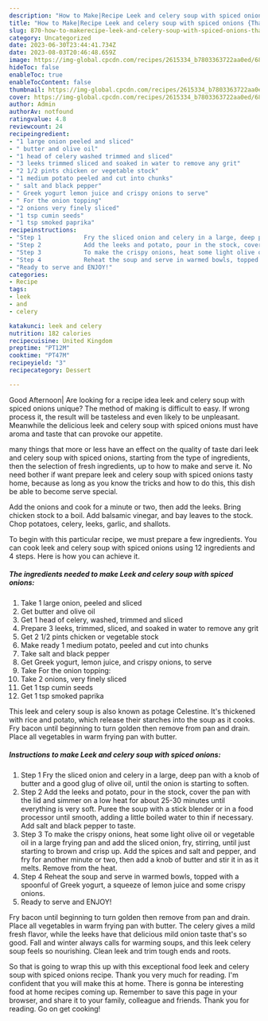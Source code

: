 ```yaml
---
description: "How to Make|Recipe Leek and celery soup with spiced onions {That is Special"
title: "How to Make|Recipe Leek and celery soup with spiced onions {That is Special"
slug: 870-how-to-makerecipe-leek-and-celery-soup-with-spiced-onions-that-is-special
category: Uncategorized
date: 2023-06-30T23:44:41.734Z
date: 2023-08-03T20:46:48.659Z
image: https://img-global.cpcdn.com/recipes/2615334_b7803363722aa0ed/680x482cq70/leek-and-celery-soup-with-spiced-onions-recipe-main-photo.jpg
hideToc: false
enableToc: true
enableTocContent: false
thumbnail: https://img-global.cpcdn.com/recipes/2615334_b7803363722aa0ed/680x482cq70/leek-and-celery-soup-with-spiced-onions-recipe-main-photo.jpg
cover: https://img-global.cpcdn.com/recipes/2615334_b7803363722aa0ed/680x482cq70/leek-and-celery-soup-with-spiced-onions-recipe-main-photo.jpg
author: Admin
authorAv: notfound
ratingvalue: 4.8
reviewcount: 24
recipeingredient:
- "1 large onion peeled and sliced"
- " butter and olive oil"
- "1 head of celery washed trimmed and sliced"
- "3 leeks trimmed sliced and soaked in water to remove any grit"
- "2 1/2 pints chicken or vegetable stock"
- "1 medium potato peeled and cut into chunks"
- " salt and black pepper"
- " Greek yogurt lemon juice and crispy onions to serve"
- " For the onion topping"
- "2 onions very finely sliced"
- "1 tsp cumin seeds"
- "1 tsp smoked paprika"
recipeinstructions:
- "Step 1            Fry the sliced onion and celery in a large, deep pan with a knob of butter and a good glug of olive oil, until the onion is starting to soften."
- "Step 2            Add the leeks and potato, pour in the stock, cover the pan with the lid and simmer on a low heat for about 25-30 minutes until everything is very soft. Puree the soup with a stick blender or in a food processor until smooth, adding a little boiled water to thin if necessary. Add salt and black pepper to taste."
- "Step 3            To make the crispy onions, heat some light olive oil or vegetable oil in a large frying pan and add the sliced onion, fry, stirring, until just starting to brown and crisp up. Add the spices and salt and pepper, and fry for another minute or two, then add a knob of butter and stir it in as it melts. Remove from the heat."
- "Step 4            Reheat the soup and serve in warmed bowls, topped with a spoonful of Greek yogurt, a squeeze of lemon juice and some crispy onions."
- "Ready to serve and ENJOY!"
categories:
- Recipe
tags:
- leek
- and
- celery

katakunci: leek and celery 
nutrition: 182 calories
recipecuisine: United Kingdom
preptime: "PT12M"
cooktime: "PT47M"
recipeyield: "3"
recipecategory: Dessert

---
```



Good Afternoon| Are looking for a recipe idea leek and celery soup with spiced onions unique? The method of making is difficult to easy. If wrong process it, the result will be tasteless and even likely to be unpleasant. Meanwhile the delicious leek and celery soup with spiced onions must have aroma and taste that can provoke our appetite.






many things that more or less have an effect on the quality of taste dari leek and celery soup with spiced onions, starting from the type of ingredients, then the selection of fresh ingredients, up to how to make and serve it. No need bother if want prepare leek and celery soup with spiced onions tasty home, because as long as you know the tricks and how to do this, this dish be able to become serve special.


Add the onions and cook for a minute or two, then add the leeks. Bring chicken stock to a boil. Add balsamic vinegar, and bay leaves to the stock. Chop potatoes, celery, leeks, garlic, and shallots.


To begin with this particular recipe, we must prepare a few ingredients. You can cook leek and celery soup with spiced onions using 12 ingredients and 4 steps. Here is how you can achieve it.

<!--inarticleads1-->

##### The ingredients needed to make Leek and celery soup with spiced onions:

1. Take 1 large onion, peeled and sliced
1. Get  butter and olive oil
1. Get 1 head of celery, washed, trimmed and sliced
1. Prepare 3 leeks, trimmed, sliced, and soaked in water to remove any grit
1. Get 2 1/2 pints chicken or vegetable stock
1. Make ready 1 medium potato, peeled and cut into chunks
1. Take  salt and black pepper
1. Get  Greek yogurt, lemon juice, and crispy onions, to serve
1. Take  For the onion topping:
1. Take 2 onions, very finely sliced
1. Get 1 tsp cumin seeds
1. Get 1 tsp smoked paprika


This leek and celery soup is also known as potage Celestine. It&#39;s thickened with rice and potato, which release their starches into the soup as it cooks. Fry bacon until beginning to turn golden then remove from pan and drain. Place all vegetables in warm frying pan with butter. 

<!--inarticleads2-->

##### Instructions to make Leek and celery soup with spiced onions:

1. Step 1            Fry the sliced onion and celery in a large, deep pan with a knob of butter and a good glug of olive oil, until the onion is starting to soften.
1. Step 2            Add the leeks and potato, pour in the stock, cover the pan with the lid and simmer on a low heat for about 25-30 minutes until everything is very soft. Puree the soup with a stick blender or in a food processor until smooth, adding a little boiled water to thin if necessary. Add salt and black pepper to taste.
1. Step 3            To make the crispy onions, heat some light olive oil or vegetable oil in a large frying pan and add the sliced onion, fry, stirring, until just starting to brown and crisp up. Add the spices and salt and pepper, and fry for another minute or two, then add a knob of butter and stir it in as it melts. Remove from the heat.
1. Step 4            Reheat the soup and serve in warmed bowls, topped with a spoonful of Greek yogurt, a squeeze of lemon juice and some crispy onions.
1. Ready to serve and ENJOY!

Fry bacon until beginning to turn golden then remove from pan and drain. Place all vegetables in warm frying pan with butter. The celery gives a mild fresh flavor, while the leeks have that delicious mild onion taste that&#39;s so good. Fall and winter always calls for warming soups, and this leek celery soup feels so nourishing. Clean leek and trim tough ends and roots. 

So that is going to wrap this up with this exceptional food leek and celery soup with spiced onions recipe. Thank you very much for reading. I'm confident that you will make this at home. There is gonna be interesting food at home recipes coming up. Remember to save this page in your browser, and share it to your family, colleague and friends. Thank you for reading. Go on get cooking!

